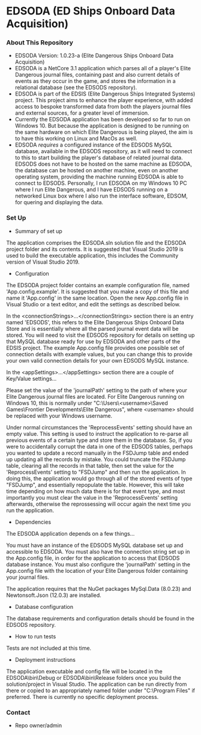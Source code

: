 # EDSODA (ED Ships Onboard Data Acquisition) #

### About This Repository ###

* EDSODA Version: 1.0.23-a (Elite Dangerous Ships Onboard Data Acquisition)
* EDSODA is a NetCore 3.1 application which parses all of a player's Elite Dangerous journal files, containing past and also current details of events as they occur in the game, and stores the information in a relational database (see the EDSODS repository).
* EDSODA is part of the EDSIS (Elite Dangerous Ships Integrated Systems) project. This project aims to enhance the player experience, with added access to bespoke transformed data from both the players journal files and external sources, for a greater level of immersion.
* Currently the EDSODA application has been developed so far to run on Windows 10. But because the application is designed to be running on the same hardware on which Elite Dangerous is being played, the aim is to have this working on Linux and MacOs as well.
* EDSODA *requires* a configured instance of the EDSODS MySQL database, available in the EDSODS repository, as it will need to connect to this to start building the player's database of related journal data. EDSODS does not have to be hosted on the same machine as EDSODA, the database can be hosted on another machine, even on another operating system, providing the machine running EDSODA is able to connect to EDSODS. Personally, I run EDSODA on my Windows 10 PC where I run Elite Dangerous, and I have EDSODS running on a networked Linux box where I also run the interface software, EDSOM, for quering and displaying the data.

### Set Up ###

* Summary of set up

The application comprises the EDSODA.sln solution file and the EDSODA project folder and its contents. It is suggested that Visual Studio 2019 is used to build the executable application, this includes the Community version of Visual Studio 2019.

* Configuration

The EDSODA project folder contains an example configuration file, named 'App.config.example'. It is suggested that you make a copy of this file and name it 'App.config' in the same location. Open the new App.config file in Visual Studio or a text editor, and edit the settings as described below.

In the &lt;connectionStrings&gt;...&lt;/connectionStrings&gt; section there is an entry named 'EDSODS', this refers to the Elite Dangerous Ships Onboard Data Store and is essentially where all the parsed journal event data will be stored. You will need to visit the EDSODS repository for details on setting up that MySQL database ready for use by EDSODA and other parts of the EDSIS project. The example App.config file provides one possible set of connection details with example values, but you can change this to provide your own valid connection details for your own EDSODS MySQL instance.

In the &lt;appSettings&gt;...&lt;/appSettings&gt; section there are a couple of Key/Value settings...

Please set the value of the 'journalPath' setting to the path of where your Elite Dangerous journal files are located. For Elite Dangerous running on Windows 10, this is normally under "C:\\Users\\&lt;username&gt;\\Saved Games\\Frontier Developments\\Elite Dangerous", where &lt;username&gt; should be replaced with your Windows username.

Under normal circumstances the 'ReprocessEvents' setting should have an empty value. This setting is used to instruct the application to re-parse all previous events of a certain type and store them in the database. So, if you were to accidentally corrupt the data in one of the EDSODS tables, perhaps you wanted to update a record manually in the FSDJump table and ended up updating all the records by mistake. You could truncate the FSDJump table, clearing all the records in that table, then set the value for the 'ReprocessEvents' setting to "FSDJump" and then run the application. In doing this, the application would go through all of the stored events of type "FSDJump", and essentially repopulate the table. However, this will take time depending on how much data there is for that event type, and most importantly you must clear the value in the 'ReprocessEvents' setting afterwards, otherwise the reprossessing will occur again the next time you run the application.

* Dependencies

The EDSODA application depends on a few things...

You must have an instance of the EDSODS MySQL database set up and accessible to EDSODA. You must also have the connection string set up in the App.config file, in order for the application to access that EDSODS database instance. You must also configure the 'journalPath' setting in the App.config file with the location of your Elite Dangerous folder containing your journal files.

The application requires that the NuGet packages MySql.Data (8.0.23) and Newtonsoft.Json (12.0.3) are installed.

* Database configuration

The database requirements and configuration details should be found in the EDSODS repository.

* How to run tests

Tests are not included at this time.

* Deployment instructions

The application executable and config file will be located in the EDSODA\bin\Debug or EDSODA\bin\Release folders once you build the solution/project in Visual Studio. The application can be run directly from there or copied to an appropriately named folder under "C:\Program Files" if preferred. There is currently no specific deployment process.

### Contact ###

* Repo owner/admin
